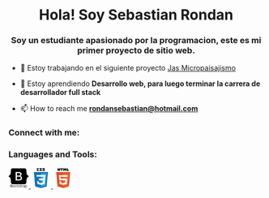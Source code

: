 <h1 align="center">Hola! Soy Sebastian Rondan</h1>
<h3 align="center">Soy un estudiante apasionado por la programacion, este es mi primer proyecto de sitio web.</h3>

- 🔭 Estoy trabajando en el siguiente proyecto [Jas Micropaisajismo](https://github.com/pokenoseunjoto/jas-micropaisajismo)

- 🌱 Estoy aprendiendo **Desarrollo web, para luego terminar la carrera de desarrollador full stack**

- 📫 How to reach me **rondansebastian@hotmail.com**

<h3 align="left">Connect with me:</h3>
<p align="left">
</p>

<h3 align="left">Languages and Tools:</h3>
<p align="left"> <a href="https://getbootstrap.com" target="_blank" rel="noreferrer"> <img src="https://raw.githubusercontent.com/devicons/devicon/master/icons/bootstrap/bootstrap-plain-wordmark.svg" alt="bootstrap" width="40" height="40"/> </a> <a href="https://www.w3schools.com/css/" target="_blank" rel="noreferrer"> <img src="https://raw.githubusercontent.com/devicons/devicon/master/icons/css3/css3-original-wordmark.svg" alt="css3" width="40" height="40"/> </a> <a href="https://www.w3.org/html/" target="_blank" rel="noreferrer"> <img src="https://raw.githubusercontent.com/devicons/devicon/master/icons/html5/html5-original-wordmark.svg" alt="html5" width="40" height="40"/> </a> </p>